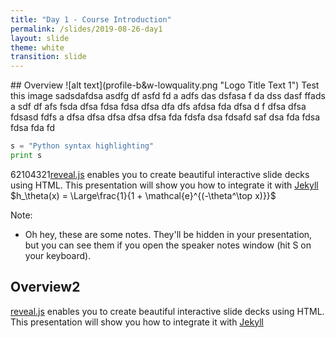 ```yaml
---
title: "Day 1 - Course Introduction"
permalink: /slides/2019-08-26-day1
layout: slide
theme: white
transition: slide
---
```


<section data-markdown>
## Overview
![alt text](profile-b&w-lowquality.png "Logo Title Text 1") Test this image sadsdafdsa asdfg df asfd fd a adfs das dsfasa f da dss dasf ffads a sdf df afs fsda dfsa fdsa fdsa dfsa dfa dfs afdsa fda dfsa d f dfsa dfsa fdsasd fdfs a dfsa dfsa dfsa dfsa dfsa fda fdsfa dsa fdsafd saf dsa fda fdsa fdsa fda fd	


```python
s = "Python syntax highlighting"
print s
```

62104321[reveal.js](https://github.com/hakimel/reveal.js/) enables you to create
beautiful interactive slide decks using HTML. This presentation will show you
how to integrate it with [Jekyll](http://jekyllrb.com/) $h_\theta(x) = \Large\frac{1}{1 + \mathcal{e}^{(-\theta^\top x)}}$

Note:
* Oh hey, these are some notes. They'll be hidden in your presentation, but you can see them if you open the speaker notes window (hit S on your keyboard).

</section>

<section data-markdown>
	
	
## Overview2

[reveal.js](https://github.com/hakimel/reveal.js/) enables you to create
beautiful interactive slide decks using HTML. This presentation will show you
how to integrate it with [Jekyll](http://jekyllrb.com/)
</section>
